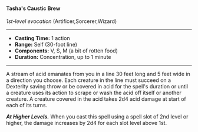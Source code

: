 #### Tasha's Caustic Brew
*1st-level evocation* (Artificer,Sorcerer,Wizard)
___
- **Casting Time:** 1 action
- **Range:** Self (30-foot line)
- **Components:** V, S, M (a bit of rotten food)
- **Duration:** Concentration, up to 1 minute
---
A stream of acid emanates from you in a line 30 feet long and 5 feet wide in a direction you choose. Each creature in the line must succeed on a Dexterity saving throw or be covered in acid for the spell's duration or until a creature uses its action to scrape or wash the acid off itself or another creature. A creature covered in the acid takes 2d4 acid damage at start of each of its turns.

***At Higher Levels.*** When you cast this spell using a spell slot of 2nd level or higher, the damage increases by 2d4 for each slot level above 1st.